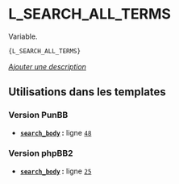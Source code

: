 # L_SEARCH_ALL_TERMS


Variable.

```html
{L_SEARCH_ALL_TERMS}
```

[*Ajouter une description*](https://fa-tvars.appspot.com/var/L_SEARCH_ALL_TERMS)

## Utilisations dans les templates

### Version PunBB
* __[`search_body`](../tpl/var/punbb/search_body.md#readme) :__ ligne [`48`](../tpl/src/punbb/search_body.tpl#L48)

### Version phpBB2
* __[`search_body`](../tpl/var/subsilver/search_body.md#readme) :__ ligne [`25`](../tpl/src/subsilver/search_body.tpl#L25)